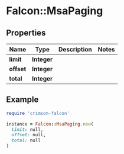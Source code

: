 # Falcon::MsaPaging

## Properties

| Name | Type | Description | Notes |
| ---- | ---- | ----------- | ----- |
| **limit** | **Integer** |  |  |
| **offset** | **Integer** |  |  |
| **total** | **Integer** |  |  |

## Example

```ruby
require 'crimson-falcon'

instance = Falcon::MsaPaging.new(
  limit: null,
  offset: null,
  total: null
)
```

